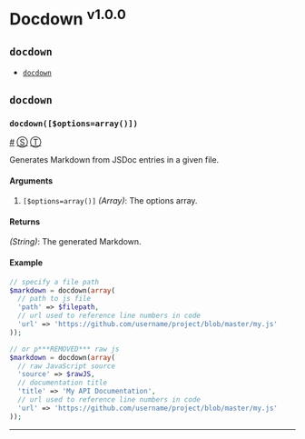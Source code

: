 # Docdown <sup>v1.0.0</sup>

<!-- div -->


<!-- div -->

## <a id="docdown"></a>`docdown`
* [`docdown`](#docdown$optio***REMOVED***rray)

<!-- /div -->


<!-- /div -->


<!-- div -->


<!-- div -->

## `docdown`

<!-- div -->

### <a id="docdown$optio***REMOVED***rray"></a>`docdown([$options=array()])`
<a href="#docdown$optio***REMOVED***rray">#</a> [&#x24C8;](https://github.com/jdalton/docdown/blob/master/docdown.php#L34 "View in source") [&#x24C9;][1]

Generates Markdown from JSDoc entries in a given file.

#### Arguments
1. `[$options=array()]` *(Array)*: The options array.

#### Returns
*(String)*: The generated Markdown.

#### Example
```php
// specify a file path
$markdown = docdown(array(
  // path to js file
  'path' => $filepath,
  // url used to reference line numbers in code
  'url' => 'https://github.com/username/project/blob/master/my.js'
));

// or p***REMOVED*** raw js
$markdown = docdown(array(
  // raw JavaScript source
  'source' => $rawJS,
  // documentation title
  'title' => 'My API Documentation',
  // url used to reference line numbers in code
  'url' => 'https://github.com/username/project/blob/master/my.js'
));
```

* * *

<!-- /div -->


<!-- /div -->


<!-- /div -->


  [1]: #docdown "Jump back to the TOC."